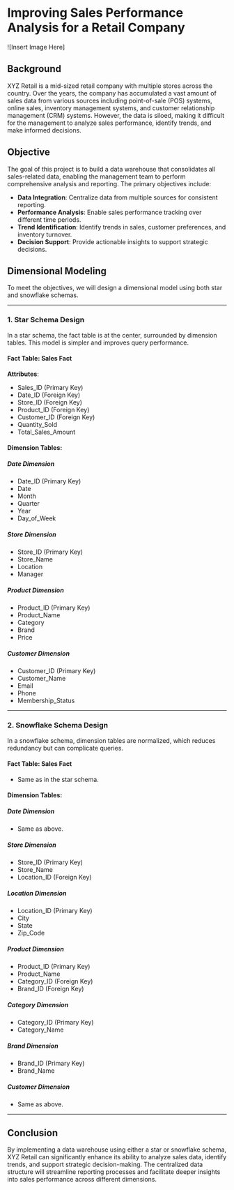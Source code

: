 
# Improving Sales Performance Analysis for a Retail Company

![Insert Image Here]

## Background
XYZ Retail is a mid-sized retail company with multiple stores across the country. Over the years, the company has accumulated a vast amount of sales data from various sources including point-of-sale (POS) systems, online sales, inventory management systems, and customer relationship management (CRM) systems. However, the data is siloed, making it difficult for the management to analyze sales performance, identify trends, and make informed decisions.

## Objective
The goal of this project is to build a data warehouse that consolidates all sales-related data, enabling the management team to perform comprehensive analysis and reporting. The primary objectives include:

- **Data Integration**: Centralize data from multiple sources for consistent reporting.
- **Performance Analysis**: Enable sales performance tracking over different time periods.
- **Trend Identification**: Identify trends in sales, customer preferences, and inventory turnover.
- **Decision Support**: Provide actionable insights to support strategic decisions.

## Dimensional Modeling
To meet the objectives, we will design a dimensional model using both star and snowflake schemas.

---

### 1. Star Schema Design
In a star schema, the fact table is at the center, surrounded by dimension tables. This model is simpler and improves query performance.

#### Fact Table: Sales Fact

**Attributes**:
- Sales_ID (Primary Key)
- Date_ID (Foreign Key)
- Store_ID (Foreign Key)
- Product_ID (Foreign Key)
- Customer_ID (Foreign Key)
- Quantity_Sold
- Total_Sales_Amount

#### Dimension Tables:

##### Date Dimension
- Date_ID (Primary Key)
- Date
- Month
- Quarter
- Year
- Day_of_Week

##### Store Dimension
- Store_ID (Primary Key)
- Store_Name
- Location
- Manager

##### Product Dimension
- Product_ID (Primary Key)
- Product_Name
- Category
- Brand
- Price

##### Customer Dimension
- Customer_ID (Primary Key)
- Customer_Name
- Email
- Phone
- Membership_Status

---

### 2. Snowflake Schema Design
In a snowflake schema, dimension tables are normalized, which reduces redundancy but can complicate queries.

#### Fact Table: Sales Fact
- Same as in the star schema.

#### Dimension Tables:

##### Date Dimension
- Same as above.

##### Store Dimension
- Store_ID (Primary Key)
- Store_Name
- Location_ID (Foreign Key)

##### Location Dimension
- Location_ID (Primary Key)
- City
- State
- Zip_Code

##### Product Dimension
- Product_ID (Primary Key)
- Product_Name
- Category_ID (Foreign Key)
- Brand_ID (Foreign Key)

##### Category Dimension
- Category_ID (Primary Key)
- Category_Name

##### Brand Dimension
- Brand_ID (Primary Key)
- Brand_Name

##### Customer Dimension
- Same as above.

---

## Conclusion
By implementing a data warehouse using either a star or snowflake schema, XYZ Retail can significantly enhance its ability to analyze sales data, identify trends, and support strategic decision-making. The centralized data structure will streamline reporting processes and facilitate deeper insights into sales performance across different dimensions.
